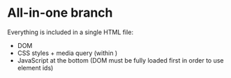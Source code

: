 # All-in-one branch
Everything is included in a single HTML file:
- DOM
- CSS styles + media query (within <head>)
- JavaScript at the bottom (DOM must be fully loaded first in order to use element ids)
